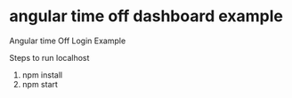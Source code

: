 # angular time off dashboard example

Angular time Off Login Example

Steps to run localhost
1. npm install
2. npm start